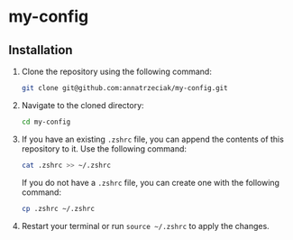 # my-config

## Installation

1. Clone the repository using the following command:
   ```bash
   git clone git@github.com:annatrzeciak/my-config.git
   ```
2. Navigate to the cloned directory:
   ```bash
   cd my-config
   ```
3. If you have an existing `.zshrc` file, you can append the contents of this repository to it. Use the following command:
   ```bash
   cat .zshrc >> ~/.zshrc
   ```
   If you do not have a `.zshrc` file, you can create one with the following command:
   ```bash
   cp .zshrc ~/.zshrc
   ```
4. Restart your terminal or run `source ~/.zshrc` to apply the changes. 
